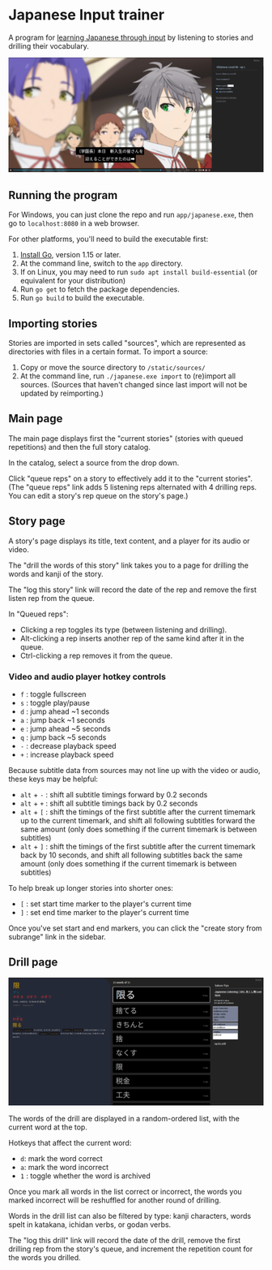# Japanese Input trainer

A program for [learning Japanese through input](input.md) by listening to stories and drilling their vocabulary.

![](./images/story.png)


## Running the program

For Windows, you can just clone the repo and run `app/japanese.exe`, then go to `localhost:8080` in a web browser.

For other platforms, you'll need to build the executable first:

1. [Install Go](https://go.dev/doc/install), version 1.15 or later.
1. At the command line, switch to the `app` directory.
1. If on Linux, you may need to run `sudo apt install build-essential` (or equivalent for your distribution)
1. Run `go get` to fetch the package dependencies.
1. Run `go build` to build the executable.

## Importing stories

Stories are imported in sets called "sources", which are represented as directories with files in a certain format. To import a source:

1. Copy or move the source directory to `/static/sources/`
2. At the command line, run `./japanese.exe import` to (re)import all sources. (Sources that haven't changed since last import will not be updated by reimporting.)

## Main page

The main page displays first the "current stories" (stories with queued repetitions) and then the full story catalog.

In the catalog, select a source from the drop down.

Click "queue reps" on a story to effectively add it to the "current stories". (The "queue reps" link adds 5 listening reps alternated with 4 drilling reps. You can edit a story's rep queue on the story's page.)

## Story page

A story's page displays its title, text content, and a player for its audio or video.

The "drill the words of this story" link takes you to a page for drilling the words and kanji of the story.

The "log this story" link will record the date of the rep and remove the first listen rep from the queue.

In "Queued reps":

- Clicking a rep toggles its type (between listening and drilling).
- Alt-clicking a rep inserts another rep of the same kind after it in the queue.
- Ctrl-clicking a rep removes it from the queue.

### Video and audio player hotkey controls

- `f` : toggle fullscreen
- `s` : toggle play/pause
- `d` : jump ahead ~1 seconds
- `a` : jump back ~1 seconds
- `e` : jump ahead ~5 seconds
- `q` : jump back ~5 seconds
- `-` : decrease playback speed
- `+` : increase playback speed

Because subtitle data from sources may not line up with the video or audio, these keys may be helpful:

- `alt` + `-` : shift all subtitle timings forward by 0.2 seconds
- `alt` + `+` : shift all subtitle timings back by 0.2 seconds
- `alt` + `[` : shift the timings of the first subtitle after the current timemark up to the current timemark, and shift all following subtitles forward the same amount (only does something if the current timemark is between subtitles)
- `alt` + `]` : shift the timings of the first subtitle after the current timemark back by 10 seconds, and shift all following subtitles back the same amount (only does something if the current timemark is between subtitles)

To help break up longer stories into shorter ones:

- `[` : set start time marker to the player's current time
- `]` : set end time marker to the player's current time

Once you've set start and end markers, you can click the "create story from subrange" link in the sidebar.

## Drill page

![](./images/drill.png)

The words of the drill are displayed in a random-ordered list, with the current word at the top.

Hotkeys that affect the current word:

- `d`: mark the word correct
- `a`: mark the word incorrect
- `1` : toggle whether the word is archived

Once you mark all words in the list correct or incorrect, the words you marked incorrect will be reshuffled for another round of drilling.

Words in the drill list can also be filtered by type: kanji characters, words spelt in katakana, ichidan verbs, or godan verbs.

The "log this drill" link will record the date of the drill, remove the first drilling rep from the story's queue, and increment the repetition count for the words you drilled.